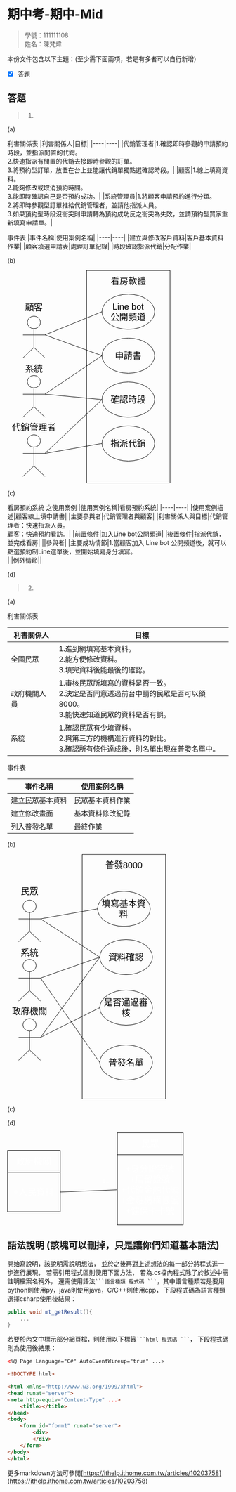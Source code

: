 # 期中考-期中-Mid 
<!--(期中標籤註記，該行不能刪，作為驗證標籤，該檔案若沒該份標籤，代表直接貼上saample，直接0分)-->

>
>學號：111111108
><br />
>姓名：陳梵煒
><br />


本份文件包含以下主題：(至少需下面兩項，若是有多者可以自行新增)
- [x] 答題

## 答題
>1. 

(a)

利害關係表
|利害關係人|目標|
|----|----|
|代銷管理者|1.確認即時參觀的申請預約時段，並指派閒置的代銷。</br>2.快速指派有閒置的代銷去接即時參觀的訂單。 </br>3.將預約型訂單，放置在台上並能讓代銷單獨點選確認時段。|
|顧客|1.線上填寫資料。</br>2.能夠修改或取消預約時間。</br>3.能即時確認自己是否預約成功。|
|系統管理員|1.將顧客申請預約進行分類。</br> 2.將即時參觀型訂單推給代銷管理者，並請他指派人員。</br>3.如果預約型時段沒衝突則申請轉為預約成功反之衝突為失敗，並請預約型買家重新填寫申請單。|

事件表
|事件名稱|使用案例名稱|
|----|----|
|建立與修改客戶資料|客戶基本資料作業|
|顧客填選申請表|處理訂單紀錄|
|時段確認指派代銷|分配作業|


(b)

<svg xmlns="http://www.w3.org/2000/svg" xmlns:xlink="http://www.w3.org/1999/xlink" version="1.1" width="372px" viewBox="-0.5 -0.5 372 485" content="&lt;mxfile&gt;&lt;diagram id=&quot;ASTWp4ZXTidoFe2xOwB_&quot; name=&quot;1b&quot;&gt;&lt;mxGraphModel dx=&quot;617&quot; dy=&quot;825&quot; grid=&quot;1&quot; gridSize=&quot;10&quot; guides=&quot;1&quot; tooltips=&quot;1&quot; connect=&quot;1&quot; arrows=&quot;1&quot; fold=&quot;1&quot; page=&quot;1&quot; pageScale=&quot;1&quot; pageWidth=&quot;827&quot; pageHeight=&quot;1169&quot; math=&quot;0&quot; shadow=&quot;0&quot;&gt;&lt;root&gt;&lt;mxCell id=&quot;0&quot;/&gt;&lt;mxCell id=&quot;1&quot; parent=&quot;0&quot;/&gt;&lt;mxCell id=&quot;18&quot; style=&quot;edgeStyle=none;html=1;exitX=1;exitY=0.45;exitDx=0;exitDy=0;exitPerimeter=0;entryX=0;entryY=0.5;entryDx=0;entryDy=0;fontSize=20;endArrow=none;endFill=0;&quot; edge=&quot;1&quot; parent=&quot;1&quot; source=&quot;2&quot; target=&quot;4&quot;&gt;&lt;mxGeometry relative=&quot;1&quot; as=&quot;geometry&quot;/&gt;&lt;/mxCell&gt;&lt;mxCell id=&quot;24&quot; style=&quot;edgeStyle=none;html=1;exitX=1;exitY=0.45;exitDx=0;exitDy=0;exitPerimeter=0;entryX=0;entryY=0.5;entryDx=0;entryDy=0;fontSize=20;endArrow=none;endFill=0;&quot; edge=&quot;1&quot; parent=&quot;1&quot; source=&quot;2&quot; target=&quot;5&quot;&gt;&lt;mxGeometry relative=&quot;1&quot; as=&quot;geometry&quot;/&gt;&lt;/mxCell&gt;&lt;mxCell id=&quot;2&quot; value=&quot;&quot; style=&quot;html=1;outlineConnect=0;whiteSpace=wrap;fillColor=#FFFFff;verticalLabelPosition=bottom;verticalAlign=top;align=center;shape=mxgraph.archimate3.actor;&quot; vertex=&quot;1&quot; parent=&quot;1&quot;&gt;&lt;mxGeometry x=&quot;195&quot; y=&quot;300&quot; width=&quot;50&quot; height=&quot;95&quot; as=&quot;geometry&quot;/&gt;&lt;/mxCell&gt;&lt;mxCell id=&quot;3&quot; value=&quot;&amp;lt;div style=&amp;quot;text-align: left;&amp;quot;&amp;gt;&amp;lt;br&amp;gt;&amp;lt;/div&amp;gt;&amp;lt;div style=&amp;quot;text-align: justify;&amp;quot;&amp;gt;&amp;lt;/div&amp;gt;&quot; style=&quot;rounded=0;whiteSpace=wrap;html=1;fillColor=none;rotation=-90;&quot; vertex=&quot;1&quot; parent=&quot;1&quot;&gt;&lt;mxGeometry x=&quot;193.13&quot; y=&quot;343.13&quot; width=&quot;483.75&quot; height=&quot;190&quot; as=&quot;geometry&quot;/&gt;&lt;/mxCell&gt;&lt;mxCell id=&quot;4&quot; value=&quot;&amp;lt;span style=&amp;quot;font-size: 20px;&amp;quot;&amp;gt;Line bot &amp;lt;br&amp;gt;公開頻道&amp;lt;/span&amp;gt;&quot; style=&quot;ellipse;whiteSpace=wrap;html=1;fillColor=none;&quot; vertex=&quot;1&quot; parent=&quot;1&quot;&gt;&lt;mxGeometry x=&quot;375&quot; y=&quot;250&quot; width=&quot;120&quot; height=&quot;80&quot; as=&quot;geometry&quot;/&gt;&lt;/mxCell&gt;&lt;mxCell id=&quot;5&quot; value=&quot;&amp;lt;span style=&amp;quot;font-size: 20px;&amp;quot;&amp;gt;申請書&amp;lt;/span&amp;gt;&quot; style=&quot;ellipse;whiteSpace=wrap;html=1;fillColor=none;&quot; vertex=&quot;1&quot; parent=&quot;1&quot;&gt;&lt;mxGeometry x=&quot;375&quot; y=&quot;350&quot; width=&quot;120&quot; height=&quot;80&quot; as=&quot;geometry&quot;/&gt;&lt;/mxCell&gt;&lt;mxCell id=&quot;6&quot; value=&quot;&amp;lt;font style=&amp;quot;font-size: 20px;&amp;quot;&amp;gt;確認時段&amp;lt;/font&amp;gt;&quot; style=&quot;ellipse;whiteSpace=wrap;html=1;fillColor=none;&quot; vertex=&quot;1&quot; parent=&quot;1&quot;&gt;&lt;mxGeometry x=&quot;375&quot; y=&quot;450&quot; width=&quot;120&quot; height=&quot;80&quot; as=&quot;geometry&quot;/&gt;&lt;/mxCell&gt;&lt;mxCell id=&quot;7&quot; value=&quot;&amp;lt;font style=&amp;quot;font-size: 20px;&amp;quot;&amp;gt;指派代銷&amp;lt;/font&amp;gt;&quot; style=&quot;ellipse;whiteSpace=wrap;html=1;fillColor=none;&quot; vertex=&quot;1&quot; parent=&quot;1&quot;&gt;&lt;mxGeometry x=&quot;375&quot; y=&quot;550&quot; width=&quot;120&quot; height=&quot;80&quot; as=&quot;geometry&quot;/&gt;&lt;/mxCell&gt;&lt;mxCell id=&quot;8&quot; value=&quot;&amp;lt;font style=&amp;quot;font-size: 20px;&amp;quot;&amp;gt;顧客&amp;lt;/font&amp;gt;&quot; style=&quot;text;html=1;align=center;verticalAlign=middle;resizable=0;points=[];autosize=1;strokeColor=none;fillColor=none;&quot; vertex=&quot;1&quot; parent=&quot;1&quot;&gt;&lt;mxGeometry x=&quot;190&quot; y=&quot;260&quot; width=&quot;60&quot; height=&quot;40&quot; as=&quot;geometry&quot;/&gt;&lt;/mxCell&gt;&lt;mxCell id=&quot;25&quot; style=&quot;edgeStyle=none;html=1;exitX=1;exitY=0.45;exitDx=0;exitDy=0;exitPerimeter=0;entryX=0;entryY=0.5;entryDx=0;entryDy=0;fontSize=20;endArrow=none;endFill=0;&quot; edge=&quot;1&quot; parent=&quot;1&quot; source=&quot;10&quot; target=&quot;5&quot;&gt;&lt;mxGeometry relative=&quot;1&quot; as=&quot;geometry&quot;/&gt;&lt;/mxCell&gt;&lt;mxCell id=&quot;26&quot; style=&quot;edgeStyle=none;html=1;exitX=1;exitY=0.45;exitDx=0;exitDy=0;exitPerimeter=0;entryX=0;entryY=0.5;entryDx=0;entryDy=0;fontSize=20;endArrow=none;endFill=0;&quot; edge=&quot;1&quot; parent=&quot;1&quot; source=&quot;10&quot; target=&quot;6&quot;&gt;&lt;mxGeometry relative=&quot;1&quot; as=&quot;geometry&quot;/&gt;&lt;/mxCell&gt;&lt;mxCell id=&quot;10&quot; value=&quot;&quot; style=&quot;html=1;outlineConnect=0;whiteSpace=wrap;fillColor=#FFFFff;verticalLabelPosition=bottom;verticalAlign=top;align=center;shape=mxgraph.archimate3.actor;&quot; vertex=&quot;1&quot; parent=&quot;1&quot;&gt;&lt;mxGeometry x=&quot;195&quot; y=&quot;435&quot; width=&quot;50&quot; height=&quot;95&quot; as=&quot;geometry&quot;/&gt;&lt;/mxCell&gt;&lt;mxCell id=&quot;17&quot; value=&quot;看房軟體&quot; style=&quot;text;html=1;align=center;verticalAlign=middle;resizable=0;points=[];autosize=1;strokeColor=none;fillColor=none;fontSize=20;&quot; vertex=&quot;1&quot; parent=&quot;1&quot;&gt;&lt;mxGeometry x=&quot;385.01&quot; y=&quot;200&quot; width=&quot;100&quot; height=&quot;40&quot; as=&quot;geometry&quot;/&gt;&lt;/mxCell&gt;&lt;mxCell id=&quot;19&quot; value=&quot;系統&quot; style=&quot;text;html=1;align=center;verticalAlign=middle;resizable=0;points=[];autosize=1;strokeColor=none;fillColor=none;fontSize=20;&quot; vertex=&quot;1&quot; parent=&quot;1&quot;&gt;&lt;mxGeometry x=&quot;190&quot; y=&quot;400&quot; width=&quot;60&quot; height=&quot;40&quot; as=&quot;geometry&quot;/&gt;&lt;/mxCell&gt;&lt;mxCell id=&quot;27&quot; style=&quot;edgeStyle=none;html=1;exitX=1;exitY=0.45;exitDx=0;exitDy=0;exitPerimeter=0;entryX=0;entryY=0.5;entryDx=0;entryDy=0;fontSize=20;endArrow=none;endFill=0;&quot; edge=&quot;1&quot; parent=&quot;1&quot; source=&quot;21&quot; target=&quot;6&quot;&gt;&lt;mxGeometry relative=&quot;1&quot; as=&quot;geometry&quot;/&gt;&lt;/mxCell&gt;&lt;mxCell id=&quot;28&quot; style=&quot;edgeStyle=none;html=1;exitX=1;exitY=0.45;exitDx=0;exitDy=0;exitPerimeter=0;entryX=0;entryY=0.5;entryDx=0;entryDy=0;fontSize=20;endArrow=none;endFill=0;&quot; edge=&quot;1&quot; parent=&quot;1&quot; source=&quot;21&quot; target=&quot;7&quot;&gt;&lt;mxGeometry relative=&quot;1&quot; as=&quot;geometry&quot;/&gt;&lt;/mxCell&gt;&lt;mxCell id=&quot;21&quot; value=&quot;&quot; style=&quot;html=1;outlineConnect=0;whiteSpace=wrap;fillColor=#FFFFff;verticalLabelPosition=bottom;verticalAlign=top;align=center;shape=mxgraph.archimate3.actor;&quot; vertex=&quot;1&quot; parent=&quot;1&quot;&gt;&lt;mxGeometry x=&quot;195&quot; y=&quot;570&quot; width=&quot;50&quot; height=&quot;95&quot; as=&quot;geometry&quot;/&gt;&lt;/mxCell&gt;&lt;mxCell id=&quot;22&quot; value=&quot;代銷管理者&quot; style=&quot;text;html=1;align=center;verticalAlign=middle;resizable=0;points=[];autosize=1;strokeColor=none;fillColor=none;fontSize=20;&quot; vertex=&quot;1&quot; parent=&quot;1&quot;&gt;&lt;mxGeometry x=&quot;160&quot; y=&quot;533.13&quot; width=&quot;120&quot; height=&quot;40&quot; as=&quot;geometry&quot;/&gt;&lt;/mxCell&gt;&lt;/root&gt;&lt;/mxGraphModel&gt;&lt;/diagram&gt;&lt;diagram id=&quot;YNBZmlXG5lnyesX3e9GX&quot; name=&quot;1d&quot;&gt;&#10;        &lt;mxGraphModel dx=&quot;1102&quot; dy=&quot;787&quot; grid=&quot;1&quot; gridSize=&quot;10&quot; guides=&quot;1&quot; tooltips=&quot;1&quot; connect=&quot;1&quot; arrows=&quot;1&quot; fold=&quot;1&quot; page=&quot;1&quot; pageScale=&quot;1&quot; pageWidth=&quot;827&quot; pageHeight=&quot;1169&quot; math=&quot;0&quot; shadow=&quot;0&quot;&gt;&#10;            &lt;root&gt;&#10;                &lt;mxCell id=&quot;0&quot;/&gt;&#10;                &lt;mxCell id=&quot;1&quot; parent=&quot;0&quot;/&gt;&#10;            &lt;/root&gt;&#10;        &lt;/mxGraphModel&gt;&#10;    &lt;/diagram&gt;&lt;diagram id=&quot;AscKv5OJ8TlSJ3xA4gjY&quot; name=&quot;2b&quot;&gt;&#10;        &lt;mxGraphModel dx=&quot;1102&quot; dy=&quot;787&quot; grid=&quot;1&quot; gridSize=&quot;10&quot; guides=&quot;1&quot; tooltips=&quot;1&quot; connect=&quot;1&quot; arrows=&quot;1&quot; fold=&quot;1&quot; page=&quot;1&quot; pageScale=&quot;1&quot; pageWidth=&quot;827&quot; pageHeight=&quot;1169&quot; math=&quot;0&quot; shadow=&quot;0&quot;&gt;&#10;            &lt;root&gt;&#10;                &lt;mxCell id=&quot;0&quot;/&gt;&#10;                &lt;mxCell id=&quot;1&quot; parent=&quot;0&quot;/&gt;&#10;            &lt;/root&gt;&#10;        &lt;/mxGraphModel&gt;&#10;    &lt;/diagram&gt;&lt;diagram id=&quot;jKp8lnFoO_ODNvvGuu6S&quot; name=&quot;2d&quot;&gt;&#10;        &lt;mxGraphModel dx=&quot;1102&quot; dy=&quot;787&quot; grid=&quot;1&quot; gridSize=&quot;10&quot; guides=&quot;1&quot; tooltips=&quot;1&quot; connect=&quot;1&quot; arrows=&quot;1&quot; fold=&quot;1&quot; page=&quot;1&quot; pageScale=&quot;1&quot; pageWidth=&quot;827&quot; pageHeight=&quot;1169&quot; math=&quot;0&quot; shadow=&quot;0&quot;&gt;&#10;            &lt;root&gt;&#10;                &lt;mxCell id=&quot;0&quot;/&gt;&#10;                &lt;mxCell id=&quot;1&quot; parent=&quot;0&quot;/&gt;&#10;            &lt;/root&gt;&#10;        &lt;/mxGraphModel&gt;&#10;    &lt;/diagram&gt;&lt;/mxfile&gt;" onclick="(function(svg){var src=window.event.target||window.event.srcElement;while (src!=null&amp;&amp;src.nodeName.toLowerCase()!='a'){src=src.parentNode;}if(src==null){if(svg.wnd!=null&amp;&amp;!svg.wnd.closed){svg.wnd.focus();}else{var r=function(evt){if(evt.data=='ready'&amp;&amp;evt.source==svg.wnd){svg.wnd.postMessage(decodeURIComponent(svg.getAttribute('content')),'*');window.removeEventListener('message',r);}};window.addEventListener('message',r);svg.wnd=window.open('https://viewer.diagrams.net/?client=1&amp;page=0&amp;edit=_blank');}}})(this);" style="cursor:pointer;max-width:100%;max-height:485px;"><defs/><g><path d="M 85 146.75 L 215 94" fill="none" stroke="rgb(0, 0, 0)" stroke-miterlimit="10" pointer-events="stroke"/><path d="M 85 146.75 L 215 194" fill="none" stroke="rgb(0, 0, 0)" stroke-miterlimit="10" pointer-events="stroke"/><ellipse cx="60" cy="118.25" rx="15" ry="14.25" fill="#ffffff" stroke="rgb(0, 0, 0)" pointer-events="all"/><path d="M 60 132.5 L 60 175.25 M 35 146.75 L 85 146.75 M 35 199 L 60 175.25 L 85 199" fill="none" stroke="rgb(0, 0, 0)" stroke-miterlimit="10" pointer-events="all"/><rect x="33.13" y="147.13" width="483.75" height="190" fill="none" stroke="rgb(0, 0, 0)" transform="rotate(-90,275.01,242.13)" pointer-events="all"/><g transform="translate(-0.5 -0.5)rotate(-90 275.0050000000001 242.1300000000001)"><switch><foreignObject pointer-events="none" width="100%" height="100%" requiredFeatures="http://www.w3.org/TR/SVG11/feature#Extensibility" style="overflow: visible; text-align: left;"><div xmlns="http://www.w3.org/1999/xhtml" style="display: flex; align-items: unsafe center; justify-content: unsafe center; width: 482px; height: 1px; padding-top: 242px; margin-left: 34px;"><div data-drawio-colors="color: rgb(0, 0, 0); " style="box-sizing: border-box; font-size: 0px; text-align: center;"><div style="display: inline-block; font-size: 12px; font-family: Helvetica; color: rgb(0, 0, 0); line-height: 1.2; pointer-events: all; white-space: normal; overflow-wrap: normal;"><div style="text-align: left;"><br /></div><div style="text-align: justify;"></div></div></div></div></foreignObject><text x="275" y="246" fill="rgb(0, 0, 0)" font-family="Helvetica" font-size="12px" text-anchor="middle">
</text></switch></g><ellipse cx="275" cy="94" rx="60" ry="40" fill="none" stroke="rgb(0, 0, 0)" pointer-events="all"/><g transform="translate(-0.5 -0.5)"><switch><foreignObject pointer-events="none" width="100%" height="100%" requiredFeatures="http://www.w3.org/TR/SVG11/feature#Extensibility" style="overflow: visible; text-align: left;"><div xmlns="http://www.w3.org/1999/xhtml" style="display: flex; align-items: unsafe center; justify-content: unsafe center; width: 118px; height: 1px; padding-top: 94px; margin-left: 216px;"><div data-drawio-colors="color: rgb(0, 0, 0); " style="box-sizing: border-box; font-size: 0px; text-align: center;"><div style="display: inline-block; font-size: 12px; font-family: Helvetica; color: rgb(0, 0, 0); line-height: 1.2; pointer-events: all; white-space: normal; overflow-wrap: normal;"><span style="font-size: 20px;">Line bot <br />公開頻道</span></div></div></div></foreignObject><text x="275" y="98" fill="rgb(0, 0, 0)" font-family="Helvetica" font-size="12px" text-anchor="middle">Line bot...</text></switch></g><ellipse cx="275" cy="194" rx="60" ry="40" fill="none" stroke="rgb(0, 0, 0)" pointer-events="all"/><g transform="translate(-0.5 -0.5)"><switch><foreignObject pointer-events="none" width="100%" height="100%" requiredFeatures="http://www.w3.org/TR/SVG11/feature#Extensibility" style="overflow: visible; text-align: left;"><div xmlns="http://www.w3.org/1999/xhtml" style="display: flex; align-items: unsafe center; justify-content: unsafe center; width: 118px; height: 1px; padding-top: 194px; margin-left: 216px;"><div data-drawio-colors="color: rgb(0, 0, 0); " style="box-sizing: border-box; font-size: 0px; text-align: center;"><div style="display: inline-block; font-size: 12px; font-family: Helvetica; color: rgb(0, 0, 0); line-height: 1.2; pointer-events: all; white-space: normal; overflow-wrap: normal;"><span style="font-size: 20px;">申請書</span></div></div></div></foreignObject><text x="275" y="198" fill="rgb(0, 0, 0)" font-family="Helvetica" font-size="12px" text-anchor="middle">申請書</text></switch></g><ellipse cx="275" cy="294" rx="60" ry="40" fill="none" stroke="rgb(0, 0, 0)" pointer-events="all"/><g transform="translate(-0.5 -0.5)"><switch><foreignObject pointer-events="none" width="100%" height="100%" requiredFeatures="http://www.w3.org/TR/SVG11/feature#Extensibility" style="overflow: visible; text-align: left;"><div xmlns="http://www.w3.org/1999/xhtml" style="display: flex; align-items: unsafe center; justify-content: unsafe center; width: 118px; height: 1px; padding-top: 294px; margin-left: 216px;"><div data-drawio-colors="color: rgb(0, 0, 0); " style="box-sizing: border-box; font-size: 0px; text-align: center;"><div style="display: inline-block; font-size: 12px; font-family: Helvetica; color: rgb(0, 0, 0); line-height: 1.2; pointer-events: all; white-space: normal; overflow-wrap: normal;"><font style="font-size: 20px;">確認時段</font></div></div></div></foreignObject><text x="275" y="298" fill="rgb(0, 0, 0)" font-family="Helvetica" font-size="12px" text-anchor="middle">確認時段</text></switch></g><ellipse cx="275" cy="394" rx="60" ry="40" fill="none" stroke="rgb(0, 0, 0)" pointer-events="all"/><g transform="translate(-0.5 -0.5)"><switch><foreignObject pointer-events="none" width="100%" height="100%" requiredFeatures="http://www.w3.org/TR/SVG11/feature#Extensibility" style="overflow: visible; text-align: left;"><div xmlns="http://www.w3.org/1999/xhtml" style="display: flex; align-items: unsafe center; justify-content: unsafe center; width: 118px; height: 1px; padding-top: 394px; margin-left: 216px;"><div data-drawio-colors="color: rgb(0, 0, 0); " style="box-sizing: border-box; font-size: 0px; text-align: center;"><div style="display: inline-block; font-size: 12px; font-family: Helvetica; color: rgb(0, 0, 0); line-height: 1.2; pointer-events: all; white-space: normal; overflow-wrap: normal;"><font style="font-size: 20px;">指派代銷</font></div></div></div></foreignObject><text x="275" y="398" fill="rgb(0, 0, 0)" font-family="Helvetica" font-size="12px" text-anchor="middle">指派代銷</text></switch></g><rect x="30" y="64" width="60" height="40" fill="none" stroke="none" pointer-events="all"/><g transform="translate(-0.5 -0.5)"><switch><foreignObject pointer-events="none" width="100%" height="100%" requiredFeatures="http://www.w3.org/TR/SVG11/feature#Extensibility" style="overflow: visible; text-align: left;"><div xmlns="http://www.w3.org/1999/xhtml" style="display: flex; align-items: unsafe center; justify-content: unsafe center; width: 1px; height: 1px; padding-top: 84px; margin-left: 60px;"><div data-drawio-colors="color: rgb(0, 0, 0); " style="box-sizing: border-box; font-size: 0px; text-align: center;"><div style="display: inline-block; font-size: 12px; font-family: Helvetica; color: rgb(0, 0, 0); line-height: 1.2; pointer-events: all; white-space: nowrap;"><font style="font-size: 20px;">顧客</font></div></div></div></foreignObject><text x="60" y="88" fill="rgb(0, 0, 0)" font-family="Helvetica" font-size="12px" text-anchor="middle">顧客</text></switch></g><path d="M 85 281.75 L 215 194" fill="none" stroke="rgb(0, 0, 0)" stroke-miterlimit="10" pointer-events="stroke"/><path d="M 85 281.75 L 215 294" fill="none" stroke="rgb(0, 0, 0)" stroke-miterlimit="10" pointer-events="stroke"/><ellipse cx="60" cy="253.25" rx="15" ry="14.25" fill="#ffffff" stroke="rgb(0, 0, 0)" pointer-events="all"/><path d="M 60 267.5 L 60 310.25 M 35 281.75 L 85 281.75 M 35 334 L 60 310.25 L 85 334" fill="none" stroke="rgb(0, 0, 0)" stroke-miterlimit="10" pointer-events="all"/><rect x="225.01" y="4" width="100" height="40" fill="none" stroke="none" pointer-events="all"/><g transform="translate(-0.5 -0.5)"><switch><foreignObject pointer-events="none" width="100%" height="100%" requiredFeatures="http://www.w3.org/TR/SVG11/feature#Extensibility" style="overflow: visible; text-align: left;"><div xmlns="http://www.w3.org/1999/xhtml" style="display: flex; align-items: unsafe center; justify-content: unsafe center; width: 1px; height: 1px; padding-top: 24px; margin-left: 275px;"><div data-drawio-colors="color: rgb(0, 0, 0); " style="box-sizing: border-box; font-size: 0px; text-align: center;"><div style="display: inline-block; font-size: 20px; font-family: Helvetica; color: rgb(0, 0, 0); line-height: 1.2; pointer-events: all; white-space: nowrap;">看房軟體</div></div></div></foreignObject><text x="275" y="30" fill="rgb(0, 0, 0)" font-family="Helvetica" font-size="20px" text-anchor="middle">看房軟體</text></switch></g><rect x="30" y="204" width="60" height="40" fill="none" stroke="none" pointer-events="all"/><g transform="translate(-0.5 -0.5)"><switch><foreignObject pointer-events="none" width="100%" height="100%" requiredFeatures="http://www.w3.org/TR/SVG11/feature#Extensibility" style="overflow: visible; text-align: left;"><div xmlns="http://www.w3.org/1999/xhtml" style="display: flex; align-items: unsafe center; justify-content: unsafe center; width: 1px; height: 1px; padding-top: 224px; margin-left: 60px;"><div data-drawio-colors="color: rgb(0, 0, 0); " style="box-sizing: border-box; font-size: 0px; text-align: center;"><div style="display: inline-block; font-size: 20px; font-family: Helvetica; color: rgb(0, 0, 0); line-height: 1.2; pointer-events: all; white-space: nowrap;">系統</div></div></div></foreignObject><text x="60" y="230" fill="rgb(0, 0, 0)" font-family="Helvetica" font-size="20px" text-anchor="middle">系統</text></switch></g><path d="M 85 416.75 L 215 294" fill="none" stroke="rgb(0, 0, 0)" stroke-miterlimit="10" pointer-events="stroke"/><path d="M 85 416.75 L 215 394" fill="none" stroke="rgb(0, 0, 0)" stroke-miterlimit="10" pointer-events="stroke"/><ellipse cx="60" cy="388.25" rx="15" ry="14.25" fill="#ffffff" stroke="rgb(0, 0, 0)" pointer-events="all"/><path d="M 60 402.5 L 60 445.25 M 35 416.75 L 85 416.75 M 35 469 L 60 445.25 L 85 469" fill="none" stroke="rgb(0, 0, 0)" stroke-miterlimit="10" pointer-events="all"/><rect x="0" y="337.13" width="120" height="40" fill="none" stroke="none" pointer-events="all"/><g transform="translate(-0.5 -0.5)"><switch><foreignObject pointer-events="none" width="100%" height="100%" requiredFeatures="http://www.w3.org/TR/SVG11/feature#Extensibility" style="overflow: visible; text-align: left;"><div xmlns="http://www.w3.org/1999/xhtml" style="display: flex; align-items: unsafe center; justify-content: unsafe center; width: 1px; height: 1px; padding-top: 357px; margin-left: 60px;"><div data-drawio-colors="color: rgb(0, 0, 0); " style="box-sizing: border-box; font-size: 0px; text-align: center;"><div style="display: inline-block; font-size: 20px; font-family: Helvetica; color: rgb(0, 0, 0); line-height: 1.2; pointer-events: all; white-space: nowrap;">代銷管理者</div></div></div></foreignObject><text x="60" y="363" fill="rgb(0, 0, 0)" font-family="Helvetica" font-size="20px" text-anchor="middle">代銷管理者</text></switch></g></g><switch><g requiredFeatures="http://www.w3.org/TR/SVG11/feature#Extensibility"/><a transform="translate(0,-5)" xlink:href="https://www.diagrams.net/doc/faq/svg-export-text-problems" target="_blank"><text text-anchor="middle" font-size="10px" x="50%" y="100%">Text is not SVG - cannot display</text></a></switch></svg>

(c)

看房預約系統 之使用案例
|使用案例名稱|看房預約系統|
|----|----|
|使用案例描述|顧客線上填申請書|
|主要參與者|代銷管理者與顧客|
|利害關係人與目標|代銷管理者：快速指派人員。</br>顧客：快速預約看訪。|
|前置條件|加入Line bot公開頻道|
|後置條件|指派代銷，並完成看房|
||參與者|
|主要成功情節|1.當顧客加入 Line bot 公開頻道後，就可以點選預約制Line選單後，並開始填寫身分填寫。</br> |
|例外情節||

(d)



>2. 

(a)

利害關係表

|利害關係人|目標|
|----|----|
|全國民眾|1.進到網填寫基本資料。</br>2.能方便修改資料。</br>3.填完資料後能最後的確認。|
|政府機關人員|1.審核民眾所填寫的資料是否一致。</br>2.決定是否同意透過前台申請的民眾是否可以領8000。</br>3.能快速知道民眾的資料是否有誤。|
|系統|1.確認民眾有少填資料。</br>2.與第三方的機構進行資料的對比。</br>3.確認所有條件達成後，則名單出現在普發名單中。|

事件表

|事件名稱|使用案例名稱|
|----|----|
|建立民眾基本資料|民眾基本資料作業|
|建立修改畫面|基本資料修改紀錄|
|列入普發名單|最終作業|

(b)

<svg xmlns="http://www.w3.org/2000/svg" xmlns:xlink="http://www.w3.org/1999/xlink" version="1.1" width="361px" viewBox="-0.5 -0.5 361 558" content="&lt;mxfile&gt;&lt;diagram id=&quot;ASTWp4ZXTidoFe2xOwB_&quot; name=&quot;1b&quot;&gt;&lt;mxGraphModel dx=&quot;501&quot; dy=&quot;825&quot; grid=&quot;1&quot; gridSize=&quot;10&quot; guides=&quot;1&quot; tooltips=&quot;1&quot; connect=&quot;1&quot; arrows=&quot;1&quot; fold=&quot;1&quot; page=&quot;1&quot; pageScale=&quot;1&quot; pageWidth=&quot;827&quot; pageHeight=&quot;1169&quot; math=&quot;0&quot; shadow=&quot;0&quot;&gt;&lt;root&gt;&lt;mxCell id=&quot;0&quot;/&gt;&lt;mxCell id=&quot;1&quot; parent=&quot;0&quot;/&gt;&lt;mxCell id=&quot;18&quot; style=&quot;edgeStyle=none;html=1;exitX=1;exitY=0.45;exitDx=0;exitDy=0;exitPerimeter=0;entryX=0;entryY=0.5;entryDx=0;entryDy=0;fontSize=20;endArrow=none;endFill=0;&quot; edge=&quot;1&quot; parent=&quot;1&quot; source=&quot;2&quot; target=&quot;4&quot;&gt;&lt;mxGeometry relative=&quot;1&quot; as=&quot;geometry&quot;/&gt;&lt;/mxCell&gt;&lt;mxCell id=&quot;46&quot; style=&quot;edgeStyle=none;html=1;exitX=1;exitY=0.45;exitDx=0;exitDy=0;exitPerimeter=0;entryX=0;entryY=0.5;entryDx=0;entryDy=0;fontSize=20;fontColor=#FFFfff;endArrow=none;endFill=0;&quot; edge=&quot;1&quot; parent=&quot;1&quot; source=&quot;2&quot; target=&quot;6&quot;&gt;&lt;mxGeometry relative=&quot;1&quot; as=&quot;geometry&quot;/&gt;&lt;/mxCell&gt;&lt;mxCell id=&quot;2&quot; value=&quot;&quot; style=&quot;html=1;outlineConnect=0;whiteSpace=wrap;fillColor=#FFFFff;verticalLabelPosition=bottom;verticalAlign=top;align=center;shape=mxgraph.archimate3.actor;&quot; vertex=&quot;1&quot; parent=&quot;1&quot;&gt;&lt;mxGeometry x=&quot;195&quot; y=&quot;300&quot; width=&quot;50&quot; height=&quot;95&quot; as=&quot;geometry&quot;/&gt;&lt;/mxCell&gt;&lt;mxCell id=&quot;3&quot; value=&quot;&amp;lt;div style=&amp;quot;text-align: left;&amp;quot;&amp;gt;&amp;lt;br&amp;gt;&amp;lt;/div&amp;gt;&amp;lt;div style=&amp;quot;text-align: justify;&amp;quot;&amp;gt;&amp;lt;/div&amp;gt;&quot; style=&quot;rounded=0;whiteSpace=wrap;html=1;fillColor=none;rotation=-90;&quot; vertex=&quot;1&quot; parent=&quot;1&quot;&gt;&lt;mxGeometry x=&quot;156.56&quot; y=&quot;379.69&quot; width=&quot;556.88&quot; height=&quot;190&quot; as=&quot;geometry&quot;/&gt;&lt;/mxCell&gt;&lt;mxCell id=&quot;4&quot; value=&quot;&amp;lt;span style=&amp;quot;font-size: 20px;&amp;quot;&amp;gt;填寫基本資料&amp;lt;/span&amp;gt;&quot; style=&quot;ellipse;whiteSpace=wrap;html=1;fillColor=none;&quot; vertex=&quot;1&quot; parent=&quot;1&quot;&gt;&lt;mxGeometry x=&quot;375&quot; y=&quot;280&quot; width=&quot;120&quot; height=&quot;80&quot; as=&quot;geometry&quot;/&gt;&lt;/mxCell&gt;&lt;mxCell id=&quot;6&quot; value=&quot;&amp;lt;font style=&amp;quot;font-size: 20px;&amp;quot;&amp;gt;資料確認&amp;lt;/font&amp;gt;&quot; style=&quot;ellipse;whiteSpace=wrap;html=1;fillColor=none;&quot; vertex=&quot;1&quot; parent=&quot;1&quot;&gt;&lt;mxGeometry x=&quot;380.01&quot; y=&quot;390&quot; width=&quot;120&quot; height=&quot;80&quot; as=&quot;geometry&quot;/&gt;&lt;/mxCell&gt;&lt;mxCell id=&quot;7&quot; value=&quot;&amp;lt;font style=&amp;quot;font-size: 20px;&amp;quot;&amp;gt;是否通過審核&amp;lt;/font&amp;gt;&quot; style=&quot;ellipse;whiteSpace=wrap;html=1;fillColor=none;&quot; vertex=&quot;1&quot; parent=&quot;1&quot;&gt;&lt;mxGeometry x=&quot;380.01&quot; y=&quot;505&quot; width=&quot;120&quot; height=&quot;80&quot; as=&quot;geometry&quot;/&gt;&lt;/mxCell&gt;&lt;mxCell id=&quot;8&quot; value=&quot;&amp;lt;font style=&amp;quot;font-size: 20px;&amp;quot;&amp;gt;民眾&amp;lt;/font&amp;gt;&quot; style=&quot;text;html=1;align=center;verticalAlign=middle;resizable=0;points=[];autosize=1;strokeColor=none;fillColor=none;&quot; vertex=&quot;1&quot; parent=&quot;1&quot;&gt;&lt;mxGeometry x=&quot;190&quot; y=&quot;260&quot; width=&quot;60&quot; height=&quot;40&quot; as=&quot;geometry&quot;/&gt;&lt;/mxCell&gt;&lt;mxCell id=&quot;26&quot; style=&quot;edgeStyle=none;html=1;exitX=1;exitY=0.45;exitDx=0;exitDy=0;exitPerimeter=0;entryX=0;entryY=0.5;entryDx=0;entryDy=0;fontSize=20;endArrow=none;endFill=0;&quot; edge=&quot;1&quot; parent=&quot;1&quot; source=&quot;10&quot; target=&quot;6&quot;&gt;&lt;mxGeometry relative=&quot;1&quot; as=&quot;geometry&quot;/&gt;&lt;/mxCell&gt;&lt;mxCell id=&quot;50&quot; style=&quot;edgeStyle=none;html=1;exitX=1;exitY=0.45;exitDx=0;exitDy=0;exitPerimeter=0;entryX=0;entryY=0.5;entryDx=0;entryDy=0;fontSize=20;fontColor=#FFFfff;endArrow=none;endFill=0;&quot; edge=&quot;1&quot; parent=&quot;1&quot; source=&quot;10&quot; target=&quot;49&quot;&gt;&lt;mxGeometry relative=&quot;1&quot; as=&quot;geometry&quot;/&gt;&lt;/mxCell&gt;&lt;mxCell id=&quot;10&quot; value=&quot;&quot; style=&quot;html=1;outlineConnect=0;whiteSpace=wrap;fillColor=#FFFFff;verticalLabelPosition=bottom;verticalAlign=top;align=center;shape=mxgraph.archimate3.actor;&quot; vertex=&quot;1&quot; parent=&quot;1&quot;&gt;&lt;mxGeometry x=&quot;195&quot; y=&quot;435&quot; width=&quot;50&quot; height=&quot;95&quot; as=&quot;geometry&quot;/&gt;&lt;/mxCell&gt;&lt;mxCell id=&quot;17&quot; value=&quot;普發8000&quot; style=&quot;text;html=1;align=center;verticalAlign=middle;resizable=0;points=[];autosize=1;strokeColor=none;fillColor=none;fontSize=20;&quot; vertex=&quot;1&quot; parent=&quot;1&quot;&gt;&lt;mxGeometry x=&quot;380.01&quot; y=&quot;200&quot; width=&quot;110&quot; height=&quot;40&quot; as=&quot;geometry&quot;/&gt;&lt;/mxCell&gt;&lt;mxCell id=&quot;19&quot; value=&quot;系統&quot; style=&quot;text;html=1;align=center;verticalAlign=middle;resizable=0;points=[];autosize=1;strokeColor=none;fillColor=none;fontSize=20;&quot; vertex=&quot;1&quot; parent=&quot;1&quot;&gt;&lt;mxGeometry x=&quot;190&quot; y=&quot;400&quot; width=&quot;60&quot; height=&quot;40&quot; as=&quot;geometry&quot;/&gt;&lt;/mxCell&gt;&lt;mxCell id=&quot;47&quot; style=&quot;edgeStyle=none;html=1;exitX=1;exitY=0.45;exitDx=0;exitDy=0;exitPerimeter=0;entryX=0;entryY=0.5;entryDx=0;entryDy=0;fontSize=20;fontColor=#FFFfff;endArrow=none;endFill=0;&quot; edge=&quot;1&quot; parent=&quot;1&quot; source=&quot;21&quot; target=&quot;7&quot;&gt;&lt;mxGeometry relative=&quot;1&quot; as=&quot;geometry&quot;/&gt;&lt;/mxCell&gt;&lt;mxCell id=&quot;48&quot; style=&quot;edgeStyle=none;html=1;exitX=1;exitY=0.45;exitDx=0;exitDy=0;exitPerimeter=0;entryX=0;entryY=0.5;entryDx=0;entryDy=0;fontSize=20;fontColor=#FFFfff;endArrow=none;endFill=0;&quot; edge=&quot;1&quot; parent=&quot;1&quot; source=&quot;21&quot; target=&quot;6&quot;&gt;&lt;mxGeometry relative=&quot;1&quot; as=&quot;geometry&quot;/&gt;&lt;/mxCell&gt;&lt;mxCell id=&quot;21&quot; value=&quot;&quot; style=&quot;html=1;outlineConnect=0;whiteSpace=wrap;fillColor=#FFFFff;verticalLabelPosition=bottom;verticalAlign=top;align=center;shape=mxgraph.archimate3.actor;&quot; vertex=&quot;1&quot; parent=&quot;1&quot;&gt;&lt;mxGeometry x=&quot;195&quot; y=&quot;570&quot; width=&quot;50&quot; height=&quot;95&quot; as=&quot;geometry&quot;/&gt;&lt;/mxCell&gt;&lt;mxCell id=&quot;22&quot; value=&quot;政府機關&quot; style=&quot;text;html=1;align=center;verticalAlign=middle;resizable=0;points=[];autosize=1;strokeColor=none;fillColor=none;fontSize=20;&quot; vertex=&quot;1&quot; parent=&quot;1&quot;&gt;&lt;mxGeometry x=&quot;170&quot; y=&quot;533.13&quot; width=&quot;100&quot; height=&quot;40&quot; as=&quot;geometry&quot;/&gt;&lt;/mxCell&gt;&lt;mxCell id=&quot;49&quot; value=&quot;&amp;lt;font style=&amp;quot;font-size: 20px;&amp;quot;&amp;gt;普發名單&amp;lt;/font&amp;gt;&quot; style=&quot;ellipse;whiteSpace=wrap;html=1;fillColor=none;&quot; vertex=&quot;1&quot; parent=&quot;1&quot;&gt;&lt;mxGeometry x=&quot;380.01&quot; y=&quot;630&quot; width=&quot;120&quot; height=&quot;80&quot; as=&quot;geometry&quot;/&gt;&lt;/mxCell&gt;&lt;/root&gt;&lt;/mxGraphModel&gt;&lt;/diagram&gt;&lt;diagram id=&quot;YNBZmlXG5lnyesX3e9GX&quot; name=&quot;1d&quot;&gt;&#10;        &lt;mxGraphModel dx=&quot;1102&quot; dy=&quot;787&quot; grid=&quot;1&quot; gridSize=&quot;10&quot; guides=&quot;1&quot; tooltips=&quot;1&quot; connect=&quot;1&quot; arrows=&quot;1&quot; fold=&quot;1&quot; page=&quot;1&quot; pageScale=&quot;1&quot; pageWidth=&quot;827&quot; pageHeight=&quot;1169&quot; math=&quot;0&quot; shadow=&quot;0&quot;&gt;&#10;            &lt;root&gt;&#10;                &lt;mxCell id=&quot;0&quot;/&gt;&#10;                &lt;mxCell id=&quot;1&quot; parent=&quot;0&quot;/&gt;&#10;            &lt;/root&gt;&#10;        &lt;/mxGraphModel&gt;&#10;    &lt;/diagram&gt;&lt;diagram id=&quot;AscKv5OJ8TlSJ3xA4gjY&quot; name=&quot;2b&quot;&gt;&#10;        &lt;mxGraphModel dx=&quot;1102&quot; dy=&quot;787&quot; grid=&quot;1&quot; gridSize=&quot;10&quot; guides=&quot;1&quot; tooltips=&quot;1&quot; connect=&quot;1&quot; arrows=&quot;1&quot; fold=&quot;1&quot; page=&quot;1&quot; pageScale=&quot;1&quot; pageWidth=&quot;827&quot; pageHeight=&quot;1169&quot; math=&quot;0&quot; shadow=&quot;0&quot;&gt;&#10;            &lt;root&gt;&#10;                &lt;mxCell id=&quot;0&quot;/&gt;&#10;                &lt;mxCell id=&quot;1&quot; parent=&quot;0&quot;/&gt;&#10;            &lt;/root&gt;&#10;        &lt;/mxGraphModel&gt;&#10;    &lt;/diagram&gt;&lt;diagram id=&quot;jKp8lnFoO_ODNvvGuu6S&quot; name=&quot;2d&quot;&gt;&#10;        &lt;mxGraphModel dx=&quot;1102&quot; dy=&quot;787&quot; grid=&quot;1&quot; gridSize=&quot;10&quot; guides=&quot;1&quot; tooltips=&quot;1&quot; connect=&quot;1&quot; arrows=&quot;1&quot; fold=&quot;1&quot; page=&quot;1&quot; pageScale=&quot;1&quot; pageWidth=&quot;827&quot; pageHeight=&quot;1169&quot; math=&quot;0&quot; shadow=&quot;0&quot;&gt;&#10;            &lt;root&gt;&#10;                &lt;mxCell id=&quot;0&quot;/&gt;&#10;                &lt;mxCell id=&quot;1&quot; parent=&quot;0&quot;/&gt;&#10;            &lt;/root&gt;&#10;        &lt;/mxGraphModel&gt;&#10;    &lt;/diagram&gt;&lt;/mxfile&gt;" onclick="(function(svg){var src=window.event.target||window.event.srcElement;while (src!=null&amp;&amp;src.nodeName.toLowerCase()!='a'){src=src.parentNode;}if(src==null){if(svg.wnd!=null&amp;&amp;!svg.wnd.closed){svg.wnd.focus();}else{var r=function(evt){if(evt.data=='ready'&amp;&amp;evt.source==svg.wnd){svg.wnd.postMessage(decodeURIComponent(svg.getAttribute('content')),'*');window.removeEventListener('message',r);}};window.addEventListener('message',r);svg.wnd=window.open('https://viewer.diagrams.net/?client=1&amp;page=0&amp;edit=_blank');}}})(this);" style="cursor:pointer;max-width:100%;max-height:558px;"><defs/><g><path d="M 75 146.75 L 205 124" fill="none" stroke="rgb(0, 0, 0)" stroke-miterlimit="10" pointer-events="stroke"/><path d="M 75 146.75 L 210.01 234" fill="none" stroke="rgb(0, 0, 0)" stroke-miterlimit="10" pointer-events="stroke"/><ellipse cx="50" cy="118.25" rx="15" ry="14.25" fill="#ffffff" stroke="rgb(0, 0, 0)" pointer-events="all"/><path d="M 50 132.5 L 50 175.25 M 25 146.75 L 75 146.75 M 25 199 L 50 175.25 L 75 199" fill="none" stroke="rgb(0, 0, 0)" stroke-miterlimit="10" pointer-events="all"/><rect x="-13.44" y="183.69" width="556.88" height="190" fill="none" stroke="rgb(0, 0, 0)" transform="rotate(-90,265,278.69)" pointer-events="all"/><g transform="translate(-0.5 -0.5)rotate(-90 265 278.69000000000005)"><switch><foreignObject pointer-events="none" width="100%" height="100%" requiredFeatures="http://www.w3.org/TR/SVG11/feature#Extensibility" style="overflow: visible; text-align: left;"><div xmlns="http://www.w3.org/1999/xhtml" style="display: flex; align-items: unsafe center; justify-content: unsafe center; width: 555px; height: 1px; padding-top: 279px; margin-left: -12px;"><div data-drawio-colors="color: rgb(0, 0, 0); " style="box-sizing: border-box; font-size: 0px; text-align: center;"><div style="display: inline-block; font-size: 12px; font-family: Helvetica; color: rgb(0, 0, 0); line-height: 1.2; pointer-events: all; white-space: normal; overflow-wrap: normal;"><div style="text-align: left;"><br /></div><div style="text-align: justify;"></div></div></div></div></foreignObject><text x="265" y="282" fill="rgb(0, 0, 0)" font-family="Helvetica" font-size="12px" text-anchor="middle">
</text></switch></g><ellipse cx="265" cy="124" rx="60" ry="40" fill="none" stroke="rgb(0, 0, 0)" pointer-events="all"/><g transform="translate(-0.5 -0.5)"><switch><foreignObject pointer-events="none" width="100%" height="100%" requiredFeatures="http://www.w3.org/TR/SVG11/feature#Extensibility" style="overflow: visible; text-align: left;"><div xmlns="http://www.w3.org/1999/xhtml" style="display: flex; align-items: unsafe center; justify-content: unsafe center; width: 118px; height: 1px; padding-top: 124px; margin-left: 206px;"><div data-drawio-colors="color: rgb(0, 0, 0); " style="box-sizing: border-box; font-size: 0px; text-align: center;"><div style="display: inline-block; font-size: 12px; font-family: Helvetica; color: rgb(0, 0, 0); line-height: 1.2; pointer-events: all; white-space: normal; overflow-wrap: normal;"><span style="font-size: 20px;">填寫基本資料</span></div></div></div></foreignObject><text x="265" y="128" fill="rgb(0, 0, 0)" font-family="Helvetica" font-size="12px" text-anchor="middle">填寫基本資料</text></switch></g><ellipse cx="270.01" cy="234" rx="60" ry="40" fill="none" stroke="rgb(0, 0, 0)" pointer-events="all"/><g transform="translate(-0.5 -0.5)"><switch><foreignObject pointer-events="none" width="100%" height="100%" requiredFeatures="http://www.w3.org/TR/SVG11/feature#Extensibility" style="overflow: visible; text-align: left;"><div xmlns="http://www.w3.org/1999/xhtml" style="display: flex; align-items: unsafe center; justify-content: unsafe center; width: 118px; height: 1px; padding-top: 234px; margin-left: 211px;"><div data-drawio-colors="color: rgb(0, 0, 0); " style="box-sizing: border-box; font-size: 0px; text-align: center;"><div style="display: inline-block; font-size: 12px; font-family: Helvetica; color: rgb(0, 0, 0); line-height: 1.2; pointer-events: all; white-space: normal; overflow-wrap: normal;"><font style="font-size: 20px;">資料確認</font></div></div></div></foreignObject><text x="270" y="238" fill="rgb(0, 0, 0)" font-family="Helvetica" font-size="12px" text-anchor="middle">資料確認</text></switch></g><ellipse cx="270.01" cy="349" rx="60" ry="40" fill="none" stroke="rgb(0, 0, 0)" pointer-events="all"/><g transform="translate(-0.5 -0.5)"><switch><foreignObject pointer-events="none" width="100%" height="100%" requiredFeatures="http://www.w3.org/TR/SVG11/feature#Extensibility" style="overflow: visible; text-align: left;"><div xmlns="http://www.w3.org/1999/xhtml" style="display: flex; align-items: unsafe center; justify-content: unsafe center; width: 118px; height: 1px; padding-top: 349px; margin-left: 211px;"><div data-drawio-colors="color: rgb(0, 0, 0); " style="box-sizing: border-box; font-size: 0px; text-align: center;"><div style="display: inline-block; font-size: 12px; font-family: Helvetica; color: rgb(0, 0, 0); line-height: 1.2; pointer-events: all; white-space: normal; overflow-wrap: normal;"><font style="font-size: 20px;">是否通過審核</font></div></div></div></foreignObject><text x="270" y="353" fill="rgb(0, 0, 0)" font-family="Helvetica" font-size="12px" text-anchor="middle">是否通過審核</text></switch></g><rect x="20" y="64" width="60" height="40" fill="none" stroke="none" pointer-events="all"/><g transform="translate(-0.5 -0.5)"><switch><foreignObject pointer-events="none" width="100%" height="100%" requiredFeatures="http://www.w3.org/TR/SVG11/feature#Extensibility" style="overflow: visible; text-align: left;"><div xmlns="http://www.w3.org/1999/xhtml" style="display: flex; align-items: unsafe center; justify-content: unsafe center; width: 1px; height: 1px; padding-top: 84px; margin-left: 50px;"><div data-drawio-colors="color: rgb(0, 0, 0); " style="box-sizing: border-box; font-size: 0px; text-align: center;"><div style="display: inline-block; font-size: 12px; font-family: Helvetica; color: rgb(0, 0, 0); line-height: 1.2; pointer-events: all; white-space: nowrap;"><font style="font-size: 20px;">民眾</font></div></div></div></foreignObject><text x="50" y="88" fill="rgb(0, 0, 0)" font-family="Helvetica" font-size="12px" text-anchor="middle">民眾</text></switch></g><path d="M 75 281.75 L 210.01 234" fill="none" stroke="rgb(0, 0, 0)" stroke-miterlimit="10" pointer-events="stroke"/><path d="M 75 281.75 L 210.01 474" fill="none" stroke="rgb(0, 0, 0)" stroke-miterlimit="10" pointer-events="stroke"/><ellipse cx="50" cy="253.25" rx="15" ry="14.25" fill="#ffffff" stroke="rgb(0, 0, 0)" pointer-events="all"/><path d="M 50 267.5 L 50 310.25 M 25 281.75 L 75 281.75 M 25 334 L 50 310.25 L 75 334" fill="none" stroke="rgb(0, 0, 0)" stroke-miterlimit="10" pointer-events="all"/><rect x="210.01" y="4" width="110" height="40" fill="none" stroke="none" pointer-events="all"/><g transform="translate(-0.5 -0.5)"><switch><foreignObject pointer-events="none" width="100%" height="100%" requiredFeatures="http://www.w3.org/TR/SVG11/feature#Extensibility" style="overflow: visible; text-align: left;"><div xmlns="http://www.w3.org/1999/xhtml" style="display: flex; align-items: unsafe center; justify-content: unsafe center; width: 1px; height: 1px; padding-top: 24px; margin-left: 265px;"><div data-drawio-colors="color: rgb(0, 0, 0); " style="box-sizing: border-box; font-size: 0px; text-align: center;"><div style="display: inline-block; font-size: 20px; font-family: Helvetica; color: rgb(0, 0, 0); line-height: 1.2; pointer-events: all; white-space: nowrap;">普發8000</div></div></div></foreignObject><text x="265" y="30" fill="rgb(0, 0, 0)" font-family="Helvetica" font-size="20px" text-anchor="middle">普發8000</text></switch></g><rect x="20" y="204" width="60" height="40" fill="none" stroke="none" pointer-events="all"/><g transform="translate(-0.5 -0.5)"><switch><foreignObject pointer-events="none" width="100%" height="100%" requiredFeatures="http://www.w3.org/TR/SVG11/feature#Extensibility" style="overflow: visible; text-align: left;"><div xmlns="http://www.w3.org/1999/xhtml" style="display: flex; align-items: unsafe center; justify-content: unsafe center; width: 1px; height: 1px; padding-top: 224px; margin-left: 50px;"><div data-drawio-colors="color: rgb(0, 0, 0); " style="box-sizing: border-box; font-size: 0px; text-align: center;"><div style="display: inline-block; font-size: 20px; font-family: Helvetica; color: rgb(0, 0, 0); line-height: 1.2; pointer-events: all; white-space: nowrap;">系統</div></div></div></foreignObject><text x="50" y="230" fill="rgb(0, 0, 0)" font-family="Helvetica" font-size="20px" text-anchor="middle">系統</text></switch></g><path d="M 75 416.75 L 210.01 349" fill="none" stroke="rgb(0, 0, 0)" stroke-miterlimit="10" pointer-events="stroke"/><path d="M 75 416.75 L 210.01 234" fill="none" stroke="rgb(0, 0, 0)" stroke-miterlimit="10" pointer-events="stroke"/><ellipse cx="50" cy="388.25" rx="15" ry="14.25" fill="#ffffff" stroke="rgb(0, 0, 0)" pointer-events="all"/><path d="M 50 402.5 L 50 445.25 M 25 416.75 L 75 416.75 M 25 469 L 50 445.25 L 75 469" fill="none" stroke="rgb(0, 0, 0)" stroke-miterlimit="10" pointer-events="all"/><rect x="0" y="337.13" width="100" height="40" fill="none" stroke="none" pointer-events="all"/><g transform="translate(-0.5 -0.5)"><switch><foreignObject pointer-events="none" width="100%" height="100%" requiredFeatures="http://www.w3.org/TR/SVG11/feature#Extensibility" style="overflow: visible; text-align: left;"><div xmlns="http://www.w3.org/1999/xhtml" style="display: flex; align-items: unsafe center; justify-content: unsafe center; width: 1px; height: 1px; padding-top: 357px; margin-left: 50px;"><div data-drawio-colors="color: rgb(0, 0, 0); " style="box-sizing: border-box; font-size: 0px; text-align: center;"><div style="display: inline-block; font-size: 20px; font-family: Helvetica; color: rgb(0, 0, 0); line-height: 1.2; pointer-events: all; white-space: nowrap;">政府機關</div></div></div></foreignObject><text x="50" y="363" fill="rgb(0, 0, 0)" font-family="Helvetica" font-size="20px" text-anchor="middle">政府機關</text></switch></g><ellipse cx="270.01" cy="474" rx="60" ry="40" fill="none" stroke="rgb(0, 0, 0)" pointer-events="all"/><g transform="translate(-0.5 -0.5)"><switch><foreignObject pointer-events="none" width="100%" height="100%" requiredFeatures="http://www.w3.org/TR/SVG11/feature#Extensibility" style="overflow: visible; text-align: left;"><div xmlns="http://www.w3.org/1999/xhtml" style="display: flex; align-items: unsafe center; justify-content: unsafe center; width: 118px; height: 1px; padding-top: 474px; margin-left: 211px;"><div data-drawio-colors="color: rgb(0, 0, 0); " style="box-sizing: border-box; font-size: 0px; text-align: center;"><div style="display: inline-block; font-size: 12px; font-family: Helvetica; color: rgb(0, 0, 0); line-height: 1.2; pointer-events: all; white-space: normal; overflow-wrap: normal;"><font style="font-size: 20px;">普發名單</font></div></div></div></foreignObject><text x="270" y="478" fill="rgb(0, 0, 0)" font-family="Helvetica" font-size="12px" text-anchor="middle">普發名單</text></switch></g></g><switch><g requiredFeatures="http://www.w3.org/TR/SVG11/feature#Extensibility"/><a transform="translate(0,-5)" xlink:href="https://www.diagrams.net/doc/faq/svg-export-text-problems" target="_blank"><text text-anchor="middle" font-size="10px" x="50%" y="100%">Text is not SVG - cannot display</text></a></switch></svg>

(c)

(d)

<svg xmlns="http://www.w3.org/2000/svg" xmlns:xlink="http://www.w3.org/1999/xlink" version="1.1" width="401px" viewBox="-0.5 -0.5 401 211" content="&lt;mxfile&gt;&lt;diagram id=&quot;ASTWp4ZXTidoFe2xOwB_&quot; name=&quot;1b&quot;&gt;&lt;mxGraphModel dx=&quot;498&quot; dy=&quot;825&quot; grid=&quot;1&quot; gridSize=&quot;10&quot; guides=&quot;1&quot; tooltips=&quot;1&quot; connect=&quot;1&quot; arrows=&quot;1&quot; fold=&quot;1&quot; page=&quot;1&quot; pageScale=&quot;1&quot; pageWidth=&quot;827&quot; pageHeight=&quot;1169&quot; math=&quot;0&quot; shadow=&quot;0&quot;&gt;&lt;root&gt;&lt;mxCell id=&quot;0&quot;/&gt;&lt;mxCell id=&quot;1&quot; parent=&quot;0&quot;/&gt;&lt;mxCell id=&quot;51&quot; value=&quot;政府機關&quot; style=&quot;rounded=0;whiteSpace=wrap;html=1;fontSize=20;fontColor=#FFFfff;fillColor=none;&quot; vertex=&quot;1&quot; parent=&quot;1&quot;&gt;&lt;mxGeometry x=&quot;180&quot; y=&quot;170&quot; width=&quot;120&quot; height=&quot;50&quot; as=&quot;geometry&quot;/&gt;&lt;/mxCell&gt;&lt;mxCell id=&quot;57&quot; style=&quot;edgeStyle=none;html=1;exitX=1;exitY=0.5;exitDx=0;exitDy=0;entryX=0;entryY=0.5;entryDx=0;entryDy=0;fontSize=20;fontColor=#FFFfff;endArrow=none;endFill=0;&quot; edge=&quot;1&quot; parent=&quot;1&quot; source=&quot;52&quot; target=&quot;56&quot;&gt;&lt;mxGeometry relative=&quot;1&quot; as=&quot;geometry&quot;/&gt;&lt;/mxCell&gt;&lt;mxCell id=&quot;52&quot; value=&quot;+人民資料&amp;lt;br&amp;gt;&quot; style=&quot;rounded=0;whiteSpace=wrap;html=1;fontSize=20;fontColor=#FFFfff;fillColor=none;&quot; vertex=&quot;1&quot; parent=&quot;1&quot;&gt;&lt;mxGeometry x=&quot;180&quot; y=&quot;220&quot; width=&quot;120&quot; height=&quot;90&quot; as=&quot;geometry&quot;/&gt;&lt;/mxCell&gt;&lt;mxCell id=&quot;55&quot; value=&quot;民眾&quot; style=&quot;rounded=0;whiteSpace=wrap;html=1;fontSize=20;fontColor=#FFFfff;fillColor=none;&quot; vertex=&quot;1&quot; parent=&quot;1&quot;&gt;&lt;mxGeometry x=&quot;430&quot; y=&quot;130&quot; width=&quot;150&quot; height=&quot;50&quot; as=&quot;geometry&quot;/&gt;&lt;/mxCell&gt;&lt;mxCell id=&quot;56&quot; value=&quot;+身分證字號&amp;lt;br&amp;gt;+居留證號&amp;lt;br&amp;gt;+代領金融代號&amp;lt;br&amp;gt;+金融機構帳號&amp;lt;br&amp;gt;+健保卡卡號&quot; style=&quot;rounded=0;whiteSpace=wrap;html=1;fontSize=20;fontColor=#FFFfff;fillColor=none;&quot; vertex=&quot;1&quot; parent=&quot;1&quot;&gt;&lt;mxGeometry x=&quot;430&quot; y=&quot;180&quot; width=&quot;150&quot; height=&quot;160&quot; as=&quot;geometry&quot;/&gt;&lt;/mxCell&gt;&lt;mxCell id=&quot;60&quot; value=&quot;&amp;lt;font style=&amp;quot;font-size: 14px;&amp;quot;&amp;gt;1...*&amp;lt;/font&amp;gt;&quot; style=&quot;text;html=1;align=center;verticalAlign=middle;resizable=0;points=[];autosize=1;strokeColor=none;fillColor=none;fontSize=20;fontColor=#FFFfff;&quot; vertex=&quot;1&quot; parent=&quot;1&quot;&gt;&lt;mxGeometry x=&quot;380&quot; y=&quot;220&quot; width=&quot;50&quot; height=&quot;40&quot; as=&quot;geometry&quot;/&gt;&lt;/mxCell&gt;&lt;/root&gt;&lt;/mxGraphModel&gt;&lt;/diagram&gt;&lt;diagram id=&quot;YNBZmlXG5lnyesX3e9GX&quot; name=&quot;1d&quot;&gt;&#10;        &lt;mxGraphModel dx=&quot;1102&quot; dy=&quot;787&quot; grid=&quot;1&quot; gridSize=&quot;10&quot; guides=&quot;1&quot; tooltips=&quot;1&quot; connect=&quot;1&quot; arrows=&quot;1&quot; fold=&quot;1&quot; page=&quot;1&quot; pageScale=&quot;1&quot; pageWidth=&quot;827&quot; pageHeight=&quot;1169&quot; math=&quot;0&quot; shadow=&quot;0&quot;&gt;&#10;            &lt;root&gt;&#10;                &lt;mxCell id=&quot;0&quot;/&gt;&#10;                &lt;mxCell id=&quot;1&quot; parent=&quot;0&quot;/&gt;&#10;            &lt;/root&gt;&#10;        &lt;/mxGraphModel&gt;&#10;    &lt;/diagram&gt;&lt;diagram id=&quot;AscKv5OJ8TlSJ3xA4gjY&quot; name=&quot;2b&quot;&gt;&#10;        &lt;mxGraphModel dx=&quot;1102&quot; dy=&quot;787&quot; grid=&quot;1&quot; gridSize=&quot;10&quot; guides=&quot;1&quot; tooltips=&quot;1&quot; connect=&quot;1&quot; arrows=&quot;1&quot; fold=&quot;1&quot; page=&quot;1&quot; pageScale=&quot;1&quot; pageWidth=&quot;827&quot; pageHeight=&quot;1169&quot; math=&quot;0&quot; shadow=&quot;0&quot;&gt;&#10;            &lt;root&gt;&#10;                &lt;mxCell id=&quot;0&quot;/&gt;&#10;                &lt;mxCell id=&quot;1&quot; parent=&quot;0&quot;/&gt;&#10;            &lt;/root&gt;&#10;        &lt;/mxGraphModel&gt;&#10;    &lt;/diagram&gt;&lt;diagram id=&quot;jKp8lnFoO_ODNvvGuu6S&quot; name=&quot;2d&quot;&gt;&#10;        &lt;mxGraphModel dx=&quot;1102&quot; dy=&quot;787&quot; grid=&quot;1&quot; gridSize=&quot;10&quot; guides=&quot;1&quot; tooltips=&quot;1&quot; connect=&quot;1&quot; arrows=&quot;1&quot; fold=&quot;1&quot; page=&quot;1&quot; pageScale=&quot;1&quot; pageWidth=&quot;827&quot; pageHeight=&quot;1169&quot; math=&quot;0&quot; shadow=&quot;0&quot;&gt;&#10;            &lt;root&gt;&#10;                &lt;mxCell id=&quot;0&quot;/&gt;&#10;                &lt;mxCell id=&quot;1&quot; parent=&quot;0&quot;/&gt;&#10;            &lt;/root&gt;&#10;        &lt;/mxGraphModel&gt;&#10;    &lt;/diagram&gt;&lt;/mxfile&gt;" onclick="(function(svg){var src=window.event.target||window.event.srcElement;while (src!=null&amp;&amp;src.nodeName.toLowerCase()!='a'){src=src.parentNode;}if(src==null){if(svg.wnd!=null&amp;&amp;!svg.wnd.closed){svg.wnd.focus();}else{var r=function(evt){if(evt.data=='ready'&amp;&amp;evt.source==svg.wnd){svg.wnd.postMessage(decodeURIComponent(svg.getAttribute('content')),'*');window.removeEventListener('message',r);}};window.addEventListener('message',r);svg.wnd=window.open('https://viewer.diagrams.net/?client=1&amp;page=0&amp;edit=_blank');}}})(this);" style="cursor:pointer;max-width:100%;max-height:211px;"><defs/><g><rect x="0" y="40" width="120" height="50" fill="none" stroke="rgb(0, 0, 0)" pointer-events="all"/><g transform="translate(-0.5 -0.5)"><switch><foreignObject pointer-events="none" width="100%" height="100%" requiredFeatures="http://www.w3.org/TR/SVG11/feature#Extensibility" style="overflow: visible; text-align: left;"><div xmlns="http://www.w3.org/1999/xhtml" style="display: flex; align-items: unsafe center; justify-content: unsafe center; width: 118px; height: 1px; padding-top: 65px; margin-left: 1px;"><div data-drawio-colors="color: #FFFfff; " style="box-sizing: border-box; font-size: 0px; text-align: center;"><div style="display: inline-block; font-size: 20px; font-family: Helvetica; color: rgb(255, 255, 255); line-height: 1.2; pointer-events: all; white-space: normal; overflow-wrap: normal;">政府機關</div></div></div></foreignObject><text x="60" y="71" fill="#FFFfff" font-family="Helvetica" font-size="20px" text-anchor="middle">政府機關</text></switch></g><path d="M 120 135 L 250 130" fill="none" stroke="rgb(0, 0, 0)" stroke-miterlimit="10" pointer-events="stroke"/><rect x="0" y="90" width="120" height="90" fill="none" stroke="rgb(0, 0, 0)" pointer-events="all"/><g transform="translate(-0.5 -0.5)"><switch><foreignObject pointer-events="none" width="100%" height="100%" requiredFeatures="http://www.w3.org/TR/SVG11/feature#Extensibility" style="overflow: visible; text-align: left;"><div xmlns="http://www.w3.org/1999/xhtml" style="display: flex; align-items: unsafe center; justify-content: unsafe center; width: 118px; height: 1px; padding-top: 135px; margin-left: 1px;"><div data-drawio-colors="color: #FFFfff; " style="box-sizing: border-box; font-size: 0px; text-align: center;"><div style="display: inline-block; font-size: 20px; font-family: Helvetica; color: rgb(255, 255, 255); line-height: 1.2; pointer-events: all; white-space: normal; overflow-wrap: normal;">+人民資料<br /></div></div></div></foreignObject><text x="60" y="141" fill="#FFFfff" font-family="Helvetica" font-size="20px" text-anchor="middle">+人民資料
</text></switch></g><rect x="250" y="0" width="150" height="50" fill="none" stroke="rgb(0, 0, 0)" pointer-events="all"/><g transform="translate(-0.5 -0.5)"><switch><foreignObject pointer-events="none" width="100%" height="100%" requiredFeatures="http://www.w3.org/TR/SVG11/feature#Extensibility" style="overflow: visible; text-align: left;"><div xmlns="http://www.w3.org/1999/xhtml" style="display: flex; align-items: unsafe center; justify-content: unsafe center; width: 148px; height: 1px; padding-top: 25px; margin-left: 251px;"><div data-drawio-colors="color: #FFFfff; " style="box-sizing: border-box; font-size: 0px; text-align: center;"><div style="display: inline-block; font-size: 20px; font-family: Helvetica; color: rgb(255, 255, 255); line-height: 1.2; pointer-events: all; white-space: normal; overflow-wrap: normal;">民眾</div></div></div></foreignObject><text x="325" y="31" fill="#FFFfff" font-family="Helvetica" font-size="20px" text-anchor="middle">民眾</text></switch></g><rect x="250" y="50" width="150" height="160" fill="none" stroke="rgb(0, 0, 0)" pointer-events="all"/><g transform="translate(-0.5 -0.5)"><switch><foreignObject pointer-events="none" width="100%" height="100%" requiredFeatures="http://www.w3.org/TR/SVG11/feature#Extensibility" style="overflow: visible; text-align: left;"><div xmlns="http://www.w3.org/1999/xhtml" style="display: flex; align-items: unsafe center; justify-content: unsafe center; width: 148px; height: 1px; padding-top: 130px; margin-left: 251px;"><div data-drawio-colors="color: #FFFfff; " style="box-sizing: border-box; font-size: 0px; text-align: center;"><div style="display: inline-block; font-size: 20px; font-family: Helvetica; color: rgb(255, 255, 255); line-height: 1.2; pointer-events: all; white-space: normal; overflow-wrap: normal;">+身分證字號<br />+居留證號<br />+代領金融代號<br />+金融機構帳號<br />+健保卡卡號</div></div></div></foreignObject><text x="325" y="136" fill="#FFFfff" font-family="Helvetica" font-size="20px" text-anchor="middle">+身分證字號...</text></switch></g><rect x="200" y="90" width="50" height="40" fill="none" stroke="none" pointer-events="all"/><g transform="translate(-0.5 -0.5)"><switch><foreignObject pointer-events="none" width="100%" height="100%" requiredFeatures="http://www.w3.org/TR/SVG11/feature#Extensibility" style="overflow: visible; text-align: left;"><div xmlns="http://www.w3.org/1999/xhtml" style="display: flex; align-items: unsafe center; justify-content: unsafe center; width: 1px; height: 1px; padding-top: 110px; margin-left: 225px;"><div data-drawio-colors="color: #FFFfff; " style="box-sizing: border-box; font-size: 0px; text-align: center;"><div style="display: inline-block; font-size: 20px; font-family: Helvetica; color: rgb(255, 255, 255); line-height: 1.2; pointer-events: all; white-space: nowrap;"><font style="font-size: 14px;">1...*</font></div></div></div></foreignObject><text x="225" y="116" fill="#FFFfff" font-family="Helvetica" font-size="20px" text-anchor="middle">1...*</text></switch></g></g><switch><g requiredFeatures="http://www.w3.org/TR/SVG11/feature#Extensibility"/><a transform="translate(0,-5)" xlink:href="https://www.diagrams.net/doc/faq/svg-export-text-problems" target="_blank"><text text-anchor="middle" font-size="10px" x="50%" y="100%">Text is not SVG - cannot display</text></a></switch></svg>


## 語法說明 (該塊可以刪掉，只是讓你們知道基本語法)
開始寫說明，該說明需說明想法，
並於之後再對上述想法的每一部分將程式進一步進行展現，
若需引用程式區則使用下面方法，
若為.cs檔內程式除了於敘述中需註明檔案名稱外，
還需使用語法` ```語言種類 程式碼 ``` `，其中語言種類若是要用python則使用py，java則使用java，C/C++則使用cpp，
下段程式碼為語言種類選擇csharp使用後結果：

```csharp
public void mt_getResult(){
    ...
}
```

若要於內文中標示部分網頁檔，則使用以下標籤` ```html 程式碼 ``` `，
下段程式碼則為使用後結果：

```html
<%@ Page Language="C#" AutoEventWireup="true" ...>

<!DOCTYPE html>

<html xmlns="http://www.w3.org/1999/xhtml">
<head runat="server">
<meta http-equiv="Content-Type" ...>
    <title></title>
</head>
<body>
    <form id="form1" runat="server">
        <div>
        </div>
    </form>
</body>
</html>
```
更多markdown方法可參閱[https://ithelp.ithome.com.tw/articles/10203758](https://ithelp.ithome.com.tw/articles/10203758)
